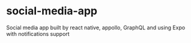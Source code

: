 # social-media-app

Social media app built by react native, appollo, GraphQL and using Expo with notifications support
